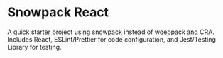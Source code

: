 # Snowpack React

A quick starter project using snowpack instead of wqebpack and CRA.  
Includes React, ESLint/Prettier for code configuration, and Jest/Testing Library for testing.

